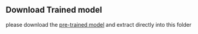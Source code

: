 ## Download Trained model
please download the [pre-trained model](http://bis.zju.edu.cn/download/dato/trained_models.tar.gz) and extract directly into this folder
